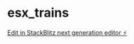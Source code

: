 # esx_trains

[Edit in StackBlitz next generation editor ⚡️](https://stackblitz.com/~/github.com/aeotag/esx_trains)